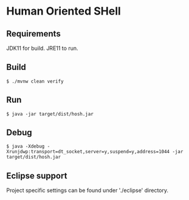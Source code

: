 # Human Oriented SHell

## Requirements

JDK11 for build. JRE11 to run.

## Build

`$ ./mvnw clean verify`

## Run

`$ java -jar target/dist/hosh.jar`


## Debug

`$ java -Xdebug -Xrunjdwp:transport=dt_socket,server=y,suspend=y,address=1044 -jar target/dist/hosh.jar`

## Eclipse support

Project specific settings can be found under './eclipse' directory.
